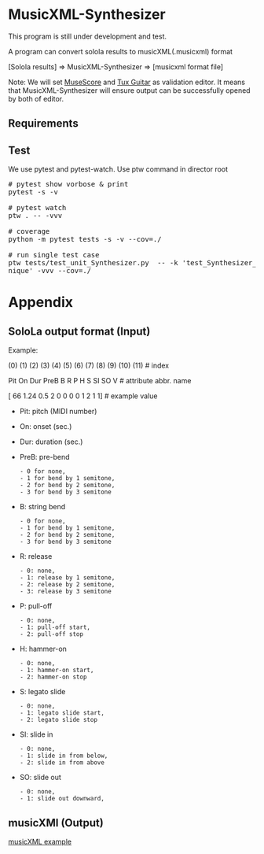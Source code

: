 # MusicXML-Synthesizer

This program is still under development and test.

A program can convert solola results to musicXML(.musicxml) format

[Solola results] => MusicXML-Synthesizer => [musicxml format file]

Note: We will set [MuseScore](https://github.com/musescore/MuseScore) and [Tux Guitar](http://tuxguitar.com.ar/) as validation editor. It means that MusicXML-Synthesizer will ensure output can be successfully opened by both of editor.

## Requirements 

## Test

We use pytest and pytest-watch. Use ptw command in director root 
<pre>
# pytest show vorbose & print
pytest -s -v

# pytest watch
ptw . -- -vvv

# coverage
python -m pytest tests -s -v --cov=./

# run single test case
ptw tests/test_unit_Synthesizer.py  -- -k 'test_Synthesizer_annotate_rest_and_tech
nique' -vvv --cov=./
</pre>

# Appendix

## SoloLa output format (Input)

Example:

(0)    (1)   (2)   (3)   (4)   (5)   (6)   (7)   (8)   (9)  (10)  (11) # index
      
Pit     On   Dur  PreB     B     R     P     H     S    SI    SO     V    # attribute abbr. name
      
[    66   1.24   0.5     2     0     0     0     0     1     2     1     1] # example value
  
- Pit:    pitch (MIDI number)
- On:     onset (sec.)
- Dur:    duration (sec.)
- PreB:   pre-bend 

      - 0 for none,
      - 1 for bend by 1 semitone,
      - 2 for bend by 2 semitone,
      - 3 for bend by 3 semitone

- B:      string bend 

      - 0 for none,
      - 1 for bend by 1 semitone,
      - 2 for bend by 2 semitone,
      - 3 for bend by 3 semitone

- R:      release  

      - 0: none, 
      - 1: release by 1 semitone,
      - 2: release by 2 semitone,
      - 3: release by 3 semitone

- P:      pull-off 

      - 0: none, 
      - 1: pull-off start,
      - 2: pull-off stop

- H:      hammer-on 

      - 0: none,
      - 1: hammer-on start,
      - 2: hammer-on stop

- S:      legato slide 

      - 0: none,
      - 1: legato slide start, 
      - 2: legato slide stop
              
- SI:     slide in 

      - 0: none,
      - 1: slide in from below,
      - 2: slide in from above

- SO:     slide out 

      - 0: none,
      - 1: slide out downward,

## musicXMl (Output)
[musicXML example](https://www.musicxml.com/publications/makemusic-recordare/notation-and-analysis/a-sample-musicxml-encoding/)
